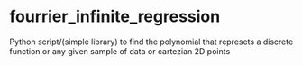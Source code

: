 # fourrier_infinite_regression
Python script/(simple library) to find the polynomial that represets a discrete function or any given sample of data or cartezian 2D points
